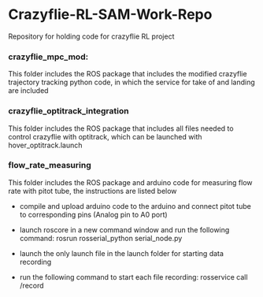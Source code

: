 # Crazyflie-RL-SAM-Work-Repo
Repository for holding code for crazyflie RL project

### crazyflie_mpc_mod:
This folder includes the ROS package that includes the modified crazyflie trajectory tracking python code, in which the service for take of and landing are included

### crazyflie_optitrack_integration
This folder includes the ROS package that includes all files needed to control crazyflie with optitrack, which can be launched with hover_optitrack.launch

### flow_rate_measuring
This folder includes the ROS package and arduino code for measuring flow rate with pitot tube, the instructions are listed below

* compile and upload arduino code to the arduino and connect pitot tube to corresponding pins (Analog pin to A0 port)

* launch roscore in a new command window and run the following command: rosrun rosserial_python serial_node.py <serial port used by the arduino>

* launch the only launch file in the launch folder for starting data recording

* run the following command to start each file recording: rosservice call /record <double tab to complete the message>
